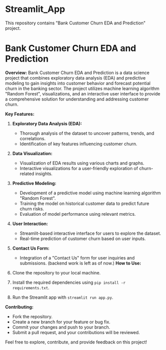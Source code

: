 # Streamlit_App
This repository contains "Bank Customer Churn EDA and Prediction" project.

# Bank Customer Churn EDA and Prediction

**Overview:**
Bank Customer Churn EDA and Prediction is a data science project that combines exploratory data analysis (EDA) and predictive modeling to gain insights into customer behavior and forecast potential churn in the banking sector. The project utilizes machine learning algorithm "Random Forest", visualizations, and an interactive user interface to provide a comprehensive solution for understanding and addressing customer churn.

**Key Features:**

1. **Exploratory Data Analysis (EDA):**
   - Thorough analysis of the dataset to uncover patterns, trends, and correlations.
   - Identification of key features influencing customer churn.

2. **Data Visualization:**
   - Visualization of EDA results using various charts and graphs.
   - Interactive visualizations for a user-friendly exploration of churn-related insights.

3. **Predictive Modeling:**
   - Development of a predictive model using machine learning algorithm "Random Forest".
   - Training the model on historical customer data to predict future churn risks.
   - Evaluation of model performance using relevant metrics.

4. **User Interaction:**
   - Streamlit-based interactive interface for users to explore the dataset.
   - Real-time prediction of customer churn based on user inputs.

5. **Contact Us Form:**
   - Integration of a "Contact Us" form for user inquiries and submissions. (backend work is left as of now.)
**How to Use:**

1. Clone the repository to your local machine.
2. Install the required dependencies using `pip install -r requirements.txt`.
3. Run the Streamlit app with `streamlit run app.py`.
   

**Contributing:**

- Fork the repository.
- Create a new branch for your feature or bug fix.
- Commit your changes and push to your branch.
- Submit a pull request, and your contributions will be reviewed.


Feel free to explore, contribute, and provide feedback on this project!

